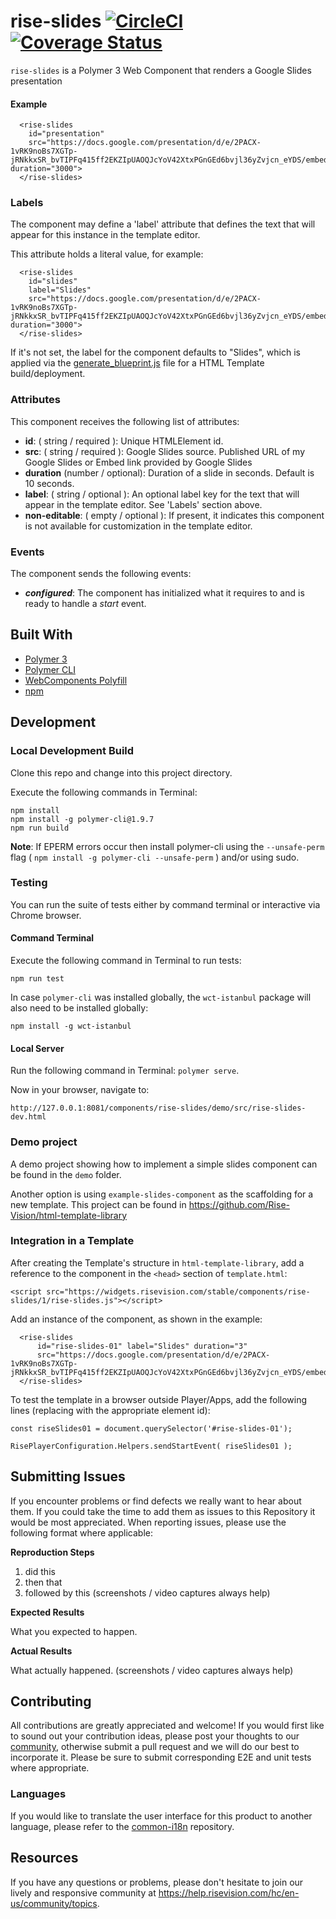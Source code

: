 # rise-slides [![CircleCI](https://circleci.com/gh/Rise-Vision/rise-slides.svg?style=svg)](https://circleci.com/gh/Rise-Vision/rise-slides) [![Coverage Status](https://coveralls.io/repos/github/Rise-Vision/rise-slides/badge.svg?branch=master)](https://coveralls.io/github/Rise-Vision/rise-slides?branch=master)

`rise-slides` is a Polymer 3 Web Component that renders a Google Slides presentation

#### Example

```
  <rise-slides
    id="presentation"
    src="https://docs.google.com/presentation/d/e/2PACX-1vRK9noBs7XGTp-jRNkkxSR_bvTIPFq415ff2EKZIpUAOQJcYoV42XtxPGnGEd6bvjl36yZvjcn_eYDS/embed" duration="3000">
  </rise-slides>
```

### Labels

The component may define a 'label' attribute that defines the text that will appear for this instance in the template editor.

This attribute holds a literal value, for example:

```
  <rise-slides
    id="slides"
    label="Slides"
    src="https://docs.google.com/presentation/d/e/2PACX-1vRK9noBs7XGTp-jRNkkxSR_bvTIPFq415ff2EKZIpUAOQJcYoV42XtxPGnGEd6bvjl36yZvjcn_eYDS/embed" duration="3000">
  </rise-slides>
```

If it's not set, the label for the component defaults to "Slides", which is applied via the [generate_blueprint.js](https://github.com/Rise-Vision/html-template-library/blob/master/generate_blueprint.js) file for a HTML Template build/deployment.

### Attributes

This component receives the following list of attributes:

- **id**: ( string / required ): Unique HTMLElement id.
- **src**: ( string / required ): Google Slides source. Published URL of my Google Slides or Embed link provided by Google Slides
- **duration** (number / optional): Duration of a slide in seconds. Default is 10 seconds.
- **label**: ( string / optional ): An optional label key for the text that will appear in the template editor. See 'Labels' section above.
- **non-editable**: ( empty / optional ): If present, it indicates this component is not available for customization in the template editor.

### Events

The component sends the following events:

- **_configured_**: The component has initialized what it requires to and is ready to handle a _start_ event.

## Built With
- [Polymer 3](https://www.polymer-project.org/)
- [Polymer CLI](https://github.com/Polymer/tools/tree/master/packages/cli)
- [WebComponents Polyfill](https://www.webcomponents.org/polyfills/)
- [npm](https://www.npmjs.org)

## Development

### Local Development Build
Clone this repo and change into this project directory.

Execute the following commands in Terminal:

```
npm install
npm install -g polymer-cli@1.9.7
npm run build
```

**Note**: If EPERM errors occur then install polymer-cli using the `--unsafe-perm` flag ( `npm install -g polymer-cli --unsafe-perm` ) and/or using sudo.

### Testing
You can run the suite of tests either by command terminal or interactive via Chrome browser.

#### Command Terminal
Execute the following command in Terminal to run tests:

```
npm run test
```

In case `polymer-cli` was installed globally, the `wct-istanbul` package will also need to be installed globally:

```
npm install -g wct-istanbul
```

#### Local Server
Run the following command in Terminal: `polymer serve`.

Now in your browser, navigate to:

```
http://127.0.0.1:8081/components/rise-slides/demo/src/rise-slides-dev.html
```

### Demo project

A demo project showing how to implement a simple slides component can be found in the `demo` folder.

Another option is using `example-slides-component` as the scaffolding for a new template. This project can be found in https://github.com/Rise-Vision/html-template-library

### Integration in a Template

After creating the Template's structure in `html-template-library`, add a reference to the component in the `<head>` section of `template.html`:

```
<script src="https://widgets.risevision.com/stable/components/rise-slides/1/rise-slides.js"></script>
```

Add an instance of the component, as shown in the example:

```
  <rise-slides
      id="rise-slides-01" label="Slides" duration="3"
      src="https://docs.google.com/presentation/d/e/2PACX-1vRK9noBs7XGTp-jRNkkxSR_bvTIPFq415ff2EKZIpUAOQJcYoV42XtxPGnGEd6bvjl36yZvjcn_eYDS/embed">
  </rise-slides>
```

To test the template in a browser outside Player/Apps, add the following lines (replacing with the appropriate element id):

```
const riseSlides01 = document.querySelector('#rise-slides-01');

RisePlayerConfiguration.Helpers.sendStartEvent( riseSlides01 );
```

## Submitting Issues
If you encounter problems or find defects we really want to hear about them. If you could take the time to add them as issues to this Repository it would be most appreciated. When reporting issues, please use the following format where applicable:

**Reproduction Steps**

1. did this
2. then that
3. followed by this (screenshots / video captures always help)

**Expected Results**

What you expected to happen.

**Actual Results**

What actually happened. (screenshots / video captures always help)

## Contributing
All contributions are greatly appreciated and welcome! If you would first like to sound out your contribution ideas, please post your thoughts to our [community](https://help.risevision.com/hc/en-us/community/topics), otherwise submit a pull request and we will do our best to incorporate it. Please be sure to submit corresponding E2E and unit tests where appropriate.

### Languages
If you would like to translate the user interface for this product to another language, please refer to the [common-i18n](https://github.com/Rise-Vision/common-i18n) repository.

## Resources
If you have any questions or problems, please don't hesitate to join our lively and responsive community at https://help.risevision.com/hc/en-us/community/topics.
